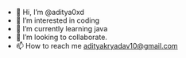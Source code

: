 - 👋 Hi, I’m @aditya0xd
- 👀 I’m interested in coding
- 🌱 I’m currently learning java
- 💞️ I’m looking to collaborate.
- 📫 How to reach me adityakryadav10@gmail.com

<!---
aditya0xd/aditya0xd is a ✨ special ✨ repository because its `README.md` (this file) appears on your GitHub profile.
You can click the Preview link to take a look at your changes.
--->
